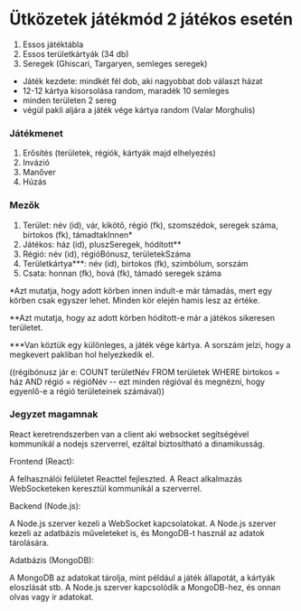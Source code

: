 # Ütközetek játékmód 2 játékos esetén
1. Essos játéktábla
2. Essos területkártyák (34 db)
3. Seregek (Ghiscari, Targaryen, semleges seregek)
- Játék kezdete: mindkét fél dob, aki nagyobbat dob választ házat
- 12-12 kártya kisorsolása random, maradék 10 semleges
- minden területen 2 sereg
- végül pakli aljára a játék vége kártya random (Valar Morghulis)
### Játékmenet
1. Erősítés (területek, régiók, kártyák majd elhelyezés)
2. Invázió
3. Manőver
4. Húzás

### Mezők
1. Terület: név (id), vár, kikötő, régió (fk), szomszédok, seregek száma, birtokos (fk), támadtakInnen*
2. Játékos: ház (id), pluszSeregek, hódított**
3. Régió: név (id), régióBónusz, területekSzáma
4. Területkártya***: név (id), birtokos (fk), szimbólum, sorszám
5. Csata: honnan (fk), hová (fk), támadó seregek száma

*Azt mutatja, hogy adott körben innen indult-e már támadás, mert egy körben csak egyszer lehet. Minden kör elején hamis lesz az értéke.

**Azt mutatja, hogy az adott körben hódított-e már a játékos sikeresen területet.

***Van köztük egy különleges, a játék vége kártya. A sorszám jelzi, hogy a megkevert pakliban hol helyezkedik el.

((régibónusz jár e: COUNT területNév FROM területek WHERE birtokos = ház AND régió = régióNév -- ezt minden régióval és megnézni, hogy egyenlő-e a régió területeinek számával))

### Jegyzet magamnak

React keretrendszerben van a client aki websocket segítségével kommunikál a nodejs szerverrel, ezáltal biztosítható a dinamikusság.

Frontend (React):

A felhasználói felületet Reacttel fejleszted.
A React alkalmazás WebSocketeken keresztül kommunikál a szerverrel.

Backend (Node.js):

A Node.js szerver kezeli a WebSocket kapcsolatokat.
A Node.js szerver kezeli az adatbázis műveleteket is, és MongoDB-t használ az adatok tárolására.

Adatbázis (MongoDB):

A MongoDB az adatokat tárolja, mint például a játék állapotát, a kártyák eloszlását stb.
A Node.js szerver kapcsolódik a MongoDB-hez, és onnan olvas vagy ír adatokat.
